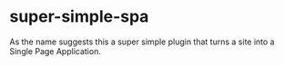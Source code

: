 # super-simple-spa

As the name suggests this a super simple plugin that turns a site into a Single Page Application.